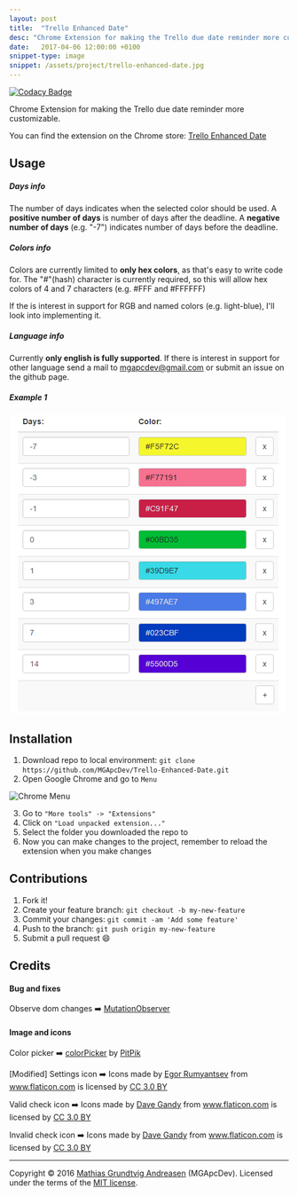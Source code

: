 ```yaml
---
layout: post
title:  "Trello Enhanced Date"
desc: "Chrome Extension for making the Trello due date reminder more customizable."
date:   2017-04-06 12:00:00 +0100
snippet-type: image
snippet: /assets/project/trello-enhanced-date.jpg
---
```


[![Codacy Badge](https://api.codacy.com/project/badge/grade/8e4aa286d21749aaae1edc72dd59f41f)](https://www.codacy.com/app/mgapcdev/Trello-Enhanced-Date)

Chrome Extension for making the Trello due date reminder more customizable.

You can find the extension on the Chrome store: [Trello Enhanced Date](https://chrome.google.com/webstore/detail/trello-enhanced-date/ekkepplnmefeilpjninfgmmbdadamadl)

## Usage
<h5>Days info</h5>
<p>The number of days indicates when the selected color should be used. A <b>positive number of days</b> is number of days after the deadline. A <b>negative number of days</b> (e.g. "-7") indicates number of days before the deadline.</p>
<h5>Colors info</h5>
<p>Colors are currently limited to <b>only hex colors</b>, as that's easy to write code for. The "#"(hash) character is currently required, so this will allow hex colors of 4 and 7 characters (e.g. #FFF and #FFFFFF)</p>
<p>If the is interest in support for RGB and named colors (e.g. light-blue), I'll look into implementing it.</p>
<h5>Language info</h5>
<p>Currently <b>only english is fully supported</b>. If there is interest in support for other language send a mail to <a href="mailto:mgapcdev@gmail.com" target="_top">mgapcdev@gmail.com</a> or submit an issue on the github page.</p>
<h5>Example 1</h5>
<img src="https://raw.githubusercontent.com/CoffeeIO/Trello-Enhanced-Date/master/examples/example1.PNG" class="img-responsive" alt="Responsive image">

## Installation

1. Download repo to local environment: `git clone https://github.com/MGApcDev/Trello-Enhanced-Date.git`
2. Open Google Chrome and go to `Menu`

![Chrome Menu](https://www.google.com/intl/en_us/homepage/images/dhp-step1-chrome-win.jpg)

3. Go to `"More tools" -> "Extensions"`
4. Click on `"Load unpacked extension..."`
5. Select the folder you downloaded the repo to
6. Now you can make changes to the project, remember to reload the extension when you make changes

## Contributions
1. Fork it!
2. Create your feature branch: `git checkout -b my-new-feature`
3. Commit your changes: `git commit -am 'Add some feature'`
4. Push to the branch: `git push origin my-new-feature`
5. Submit a pull request :smile:

## Credits

#### Bug and fixes

Observe dom changes :arrow_right: [MutationObserver](http://stackoverflow.com/a/11546242/2741279)

#### Image and icons
Color picker :arrow_right: [colorPicker](https://github.com/PitPik/colorPicker) by [PitPik](https://github.com/PitPik)

[Modified] Settings icon :arrow_right: Icons made by <a href="http://www.flaticon.com/authors/egor-rumyantsev" title="Egor Rumyantsev">Egor Rumyantsev</a> from <a href="http://www.flaticon.com" title="Flaticon">www.flaticon.com</a> is licensed by <a href="http://creativecommons.org/licenses/by/3.0/" title="Creative Commons BY 3.0" target="_blank">CC 3.0 BY</a>

Valid check icon :arrow_right: Icons made by <a href="http://www.flaticon.com/authors/dave-gandy" title="Dave Gandy">Dave Gandy</a> from <a href="http://www.flaticon.com" title="Flaticon">www.flaticon.com</a> is licensed by <a href="http://creativecommons.org/licenses/by/3.0/" title="Creative Commons BY 3.0" target="_blank">CC 3.0 BY</a>

Invalid check icon :arrow_right: Icons made by <a href="http://www.flaticon.com/authors/dave-gandy" title="Dave Gandy">Dave Gandy</a> from <a href="http://www.flaticon.com" title="Flaticon">www.flaticon.com</a> is licensed by <a href="http://creativecommons.org/licenses/by/3.0/" title="Creative Commons BY 3.0" target="_blank">CC 3.0 BY</a>

---
Copyright &copy; 2016 [Mathias Grundtvig Andreasen](https://github.com/MGApcDev) (MGApcDev). Licensed under the terms of the [MIT license](LICENSE.md).
